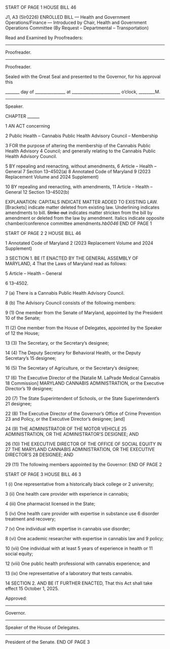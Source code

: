 START OF PAGE 1
HOUSE BILL 46

J1, A3 (5lr0226)
ENROLLED BILL
— Health and Government Operations/Finance —
Introduced by Chair, Health and Government Operations Committee (By Request
– Departmental – Transportation)

Read and Examined by Proofreaders:

_______________________________________________
Proofreader.
_______________________________________________
Proofreader.

Sealed with the Great Seal and presented to the Governor, for his approval this

_______ day of _______________ at ________________________ o’clock, ________M.

______________________________________________
Speaker.

CHAPTER ______

1 AN ACT concerning

2 Public Health – Cannabis Public Health Advisory Council – Membership

3 FOR the purpose of altering the membership of the Cannabis Public Health Advisory
4 Council; and generally relating to the Cannabis Public Health Advisory Council.

5 BY repealing and reenacting, without amendments,
6 Article – Health – General
7 Section 13–4502(a)
8 Annotated Code of Maryland
9 (2023 Replacement Volume and 2024 Supplement)

10 BY repealing and reenacting, with amendments,
11 Article – Health – General
12 Section 13–4502(b)

EXPLANATION: CAPITALS INDICATE MATTER ADDED TO EXISTING LAW.
[Brackets] indicate matter deleted from existing law.
Underlining indicates amendments to bill.
~~Strike~~ ~~out~~ indicates matter stricken from the bill by amendment or deleted from the law by
amendment.
Italics indicate opposite chamber/conference committee amendments.*hb0046*
END OF PAGE 1

START OF PAGE 2
2 HOUSE BILL 46

1 Annotated Code of Maryland
2 (2023 Replacement Volume and 2024 Supplement)

3 SECTION 1. BE IT ENACTED BY THE GENERAL ASSEMBLY OF MARYLAND,
4 That the Laws of Maryland read as follows:

5 Article – Health – General

6 13–4502.

7 (a) There is a Cannabis Public Health Advisory Council.

8 (b) The Advisory Council consists of the following members:

9 (1) One member from the Senate of Maryland, appointed by the President
10 of the Senate;

11 (2) One member from the House of Delegates, appointed by the Speaker of
12 the House;

13 (3) The Secretary, or the Secretary’s designee;

14 (4) The Deputy Secretary for Behavioral Health, or the Deputy Secretary’s
15 designee;

16 (5) The Secretary of Agriculture, or the Secretary’s designee;

17 (6) The Executive Director of the [Natalie M. LaPrade Medical Cannabis
18 Commission] MARYLAND CANNABIS ADMINISTRATION, or the Executive Director’s
19 designee;

20 (7) The State Superintendent of Schools, or the State Superintendent’s
21 designee;

22 (8) The Executive Director of the Governor’s Office of Crime Prevention
23 and Policy, or the Executive Director’s designee; [and]

24 (9) THE ADMINISTRATOR OF THE MOTOR VEHICLE
25 ADMINISTRATION, OR THE ADMINISTRATOR’S DESIGNEE; AND

26 (10) THE EXECUTIVE DIRECTOR OF THE OFFICE OF SOCIAL EQUITY IN
27 THE MARYLAND CANNABIS ADMINISTRATION, OR THE EXECUTIVE DIRECTOR’S
28 DESIGNEE; AND

29 (11) The following members appointed by the Governor:
END OF PAGE 2

START OF PAGE 3
HOUSE BILL 46 3

1 (i) One representative from a historically black college or
2 university;

3 (ii) One health care provider with experience in cannabis;

4 (iii) One pharmacist licensed in the State;

5 (iv) One health care provider with expertise in substance use
6 disorder treatment and recovery;

7 (v) One individual with expertise in cannabis use disorder;

8 (vi) One academic researcher with expertise in cannabis law and
9 policy;

10 (vii) One individual with at least 5 years of experience in health or
11 social equity;

12 (viii) One public health professional with cannabis experience; and

13 (ix) One representative of a laboratory that tests cannabis.

14 SECTION 2. AND BE IT FURTHER ENACTED, That this Act shall take effect
15 October 1, 2025.

Approved:

________________________________________________________________________________
Governor.

________________________________________________________________________________
Speaker of the House of Delegates.

________________________________________________________________________________
President of the Senate.
END OF PAGE 3